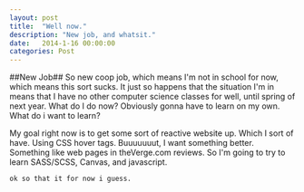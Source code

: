 ```yaml
---
layout: post
title:  "Well now."
description: "New job, and whatsit."
date:   2014-1-16 00:00:00
categories: Post 
---
```


##New Job##
So new coop job, which means I'm not in school for now, which means this sort sucks. It just so happens that the situation I'm in means that I have no other computer science classes for well, until spring of next year. What do I do now? Obviously gonna have to learn on my own. What do i want to learn? 

My goal right now is to get some sort of reactive website up. Which I sort of have. Using CSS hover tags. Buuuuuuut, I want something better. Something like web pages in theVerge.com reviews. So I'm going to try to learn SASS/SCSS, Canvas, and javascript. 

    ok so that it for now i guess.

